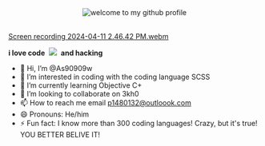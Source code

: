 <div align="center">
	<img src="welcome-header.gif" alt="welcome to my github profile">
	<br>
	<br>
</div>

[Screen recording 2024-04-11 2.46.42 PM.webm](https://github.com/As90909w/Coding-for-web-development/assets/163041654/9b065ccd-d27d-4641-a1dd-70ff331e7853)

**i love code**&nbsp;&nbsp;![](cat-typing.gif)&nbsp;&nbsp;**and hacking**
- 👋 Hi, I’m @As90909w
- 👀 I’m interested in coding with the coding language SCSS
- 🌱 I’m currently learning Objective C+
- 💞️ I’m looking to collaborate on 3kh0
- 📫 How to reach me email p1480132@outloook.com
- 😄 Pronouns: He/him
- ⚡ Fun fact: I know more than 300 coding languages! Crazy, but it's true! YOU BETTER BELIVE IT!

<!---
As90909w/As90909w is a ✨ special ✨ repository because its `README.md` (this file) appears on your GitHub profile.
You can click the Preview link to take a look at your changes.
--->

